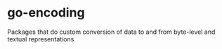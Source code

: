 # go-encoding

Packages that do custom conversion of data to and from byte-level and textual representations
